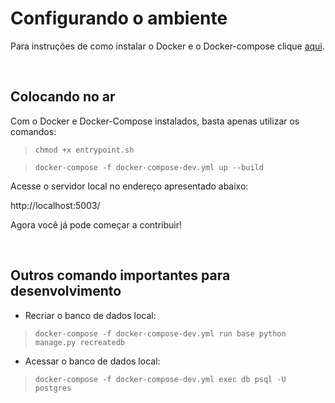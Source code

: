 # Configurando o ambiente
Para instruções de como instalar o Docker e o Docker-compose clique [aqui](https://github.com/Kalkuli/2018.2-Kalkuli_Front-End/blob/master/README.md).


<br>

## Colocando no ar
Com o Docker e Docker-Compose instalados, basta apenas utilizar os comandos:

> ```chmod +x entrypoint.sh```

> ```docker-compose -f docker-compose-dev.yml up --build```

Acesse o servidor local no endereço apresentado abaixo:

http://localhost:5003/


Agora você já pode começar a contribuir!




<br>

## Outros comando importantes para desenvolvimento

* Recriar o banco de dados local:

> ```docker-compose -f docker-compose-dev.yml run base python manage.py recreatedb```

* Acessar o banco de dados local:

> ```docker-compose -f docker-compose-dev.yml exec db psql -U postgres```